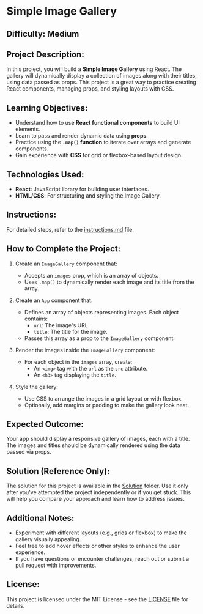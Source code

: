 # Simple Image Gallery

## Difficulty: Medium

## Project Description:
In this project, you will build a **Simple Image Gallery** using React. The gallery will dynamically display a collection of images along with their titles, using data passed as props. This project is a great way to practice creating React components, managing props, and styling layouts with CSS.

## Learning Objectives:
- Understand how to use **React functional components** to build UI elements.
- Learn to pass and render dynamic data using **props**.
- Practice using the **`.map()` function** to iterate over arrays and generate components.
- Gain experience with **CSS** for grid or flexbox-based layout design.

## Technologies Used:
- **React**: JavaScript library for building user interfaces.
- **HTML/CSS**: For structuring and styling the Image Gallery.

## Instructions:
For detailed steps, refer to the [instructions.md](instructions.md) file.

## How to Complete the Project:
1. Create an `ImageGallery` component that:
   - Accepts an `images` prop, which is an array of objects.
   - Uses `.map()` to dynamically render each image and its title from the array.

2. Create an `App` component that:
   - Defines an array of objects representing images. Each object contains:
     - `url`: The image's URL.
     - `title`: The title for the image.
   - Passes this array as a prop to the `ImageGallery` component.

3. Render the images inside the `ImageGallery` component:
   - For each object in the `images` array, create:
     - An `<img>` tag with the `url` as the `src` attribute.
     - An `<h3>` tag displaying the `title`.

4. Style the gallery:
   - Use CSS to arrange the images in a grid layout or with flexbox.
   - Optionally, add margins or padding to make the gallery look neat.

## Expected Outcome:
Your app should display a responsive gallery of images, each with a title. The images and titles should be dynamically rendered using the data passed via props.

## Solution (Reference Only):
The solution for this project is available in the [Solution](Solution) folder. Use it only after you've attempted the project independently or if you get stuck. This will help you compare your approach and learn how to address issues.

## Additional Notes:
- Experiment with different layouts (e.g., grids or flexbox) to make the gallery visually appealing.
- Feel free to add hover effects or other styles to enhance the user experience.
- If you have questions or encounter challenges, reach out or submit a pull request with improvements.

## License:
This project is licensed under the MIT License - see the [LICENSE](LICENSE) file for details.